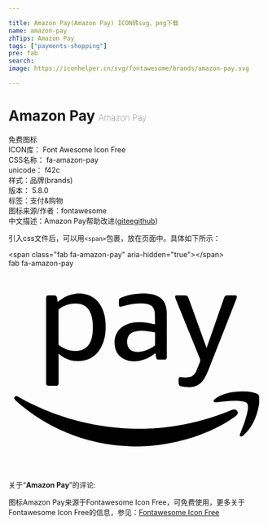 ```yaml
---

title: Amazon Pay(Amazon Pay) ICON转svg、png下载
name: amazon-pay
zhTips: Amazon Pay
tags: ["payments-shopping"]
pre: fab
search: 
image: https://iconhelper.cn/svg/fontawesome/brands/amazon-pay.svg

---
```


# Amazon Pay  <small style="font-size: 60%;font-weight: 100">Amazon Pay</small>


<div class="detail-page">
<p>
<span><span class="badge-success badge">免费图标</span> </span>
<br/>
<span>
ICON库：
<span class="badge-secondary badge">Font Awesome Icon Free</span> 
</span>
<br/>
<span>
CSS名称：
<span class="badge-secondary badge">fa-amazon-pay</span> 
</span>
<br/>
<span>
unicode：
<span class="badge-secondary badge">f42c</span> 
<copy-btn content='f42c' btn-title=""></copy-btn>
<copy-btn :content='String.fromCodePoint(parseInt("f42c", 16))' btn-title="复制U"></copy-btn>
</span><br/><span>样式：<span class="badge-light badge">品牌(brands)</span></span>
<br/>
<span>
版本：
<span class="badge-secondary badge">5.8.0</span> 
</span><br/><span>标签：<span class="badge-light badge"><router-link to="/tags/payments-shopping.html">支付&购物</router-link></span></span>
<br/>
<span>图标来源/作者：<span class="badge-light badge">fontawesome</span></span> 
<br/>
<span class="zh-detail">中文描述：<span class="badge-primary badge">Amazon Pay</span><span class="help-link"><span>帮助改进</span>(<a href="https://gitee.com/liuwave/icon-helper/edit/master/json/fontawesome/brands/amazon-pay.json" target="_blank" rel="noopener noreferrer">gitee</a><a href="https://github.com/liuwave/icon-helper/edit/master/json/fontawesome/brands/amazon-pay.json" target="_blank" rel="noopener noreferrer">github</a></span>)</span><br/>
</p>
</div>
<div class="alert alert-dark">
  <i class="fab fa-amazon-pay fa-xs"></i>
  <i class="fab fa-amazon-pay fa-sm"></i>
  <i class="fab fa-amazon-pay fa-lg"></i>
  <i class="fab fa-amazon-pay fa-2x"></i>
  <i class="fab fa-amazon-pay fa-3x"></i>
  <i class="fab fa-amazon-pay fa-5x"></i>
  <i class="fab fa-amazon-pay fa-7x"></i>
</div>
<div>
  <p>引入css文件后，可以用<code>&lt;span&gt;</code>包裹，放在页面中。具体如下所示：    
  </p>
  <div class="alert alert-primary" style="font-size: 14px">
    &lt;span class="fab fa-amazon-pay" aria-hidden="true"&gt;&lt;/span&gt;
    <copy-btn content='<span class="fab fa-amazon-pay" aria-hidden="true"></span>'></copy-btn>
  </div>
  <div class="alert alert-secondary">
    <i class="fab fa-amazon-pay"
    style="font-size: 24px"
    aria-hidden="true"></i> fab fa-amazon-pay
    <copy-btn content="fab fa-amazon-pay" btn-title="复制图标名称"></copy-btn>
  </div>
</div>
<div id="svg" class="svg-wrap">
<svg xmlns="http://www.w3.org/2000/svg" viewBox="0 0 640 512"><path d="M14 325.3c2.3-4.2 5.2-4.9 9.7-2.5 10.4 5.6 20.6 11.4 31.2 16.7a595.88 595.88 0 0 0 127.4 46.3 616.61 616.61 0 0 0 63.2 11.8 603.33 603.33 0 0 0 95 5.2c17.4-.4 34.8-1.8 52.1-3.8a603.66 603.66 0 0 0 163.3-42.8c2.9-1.2 5.9-2 9.1-1.2 6.7 1.8 9 9 4.1 13.9a70 70 0 0 1-9.6 7.4c-30.7 21.1-64.2 36.4-99.6 47.9a473.31 473.31 0 0 1-75.1 17.6 431 431 0 0 1-53.2 4.8 21.3 21.3 0 0 0-2.5.3H308a21.3 21.3 0 0 0-2.5-.3c-3.6-.2-7.2-.3-10.7-.4a426.3 426.3 0 0 1-50.4-5.3A448.4 448.4 0 0 1 164 420a443.33 443.33 0 0 1-145.6-87c-1.8-1.6-3-3.8-4.4-5.7zM172 65.1l-4.3.6a80.92 80.92 0 0 0-38 15.1c-2.4 1.7-4.6 3.5-7.1 5.4a4.29 4.29 0 0 1-.4-1.4c-.4-2.7-.8-5.5-1.3-8.2-.7-4.6-3-6.6-7.6-6.6h-11.5c-6.9 0-8.2 1.3-8.2 8.2v209.3c0 1 0 2 .1 3 .2 3 2 4.9 4.9 5 7 .1 14.1.1 21.1 0 2.9 0 4.7-2 5-5 .1-1 .1-2 .1-3v-72.4c1.1.9 1.7 1.4 2.2 1.9 17.9 14.9 38.5 19.8 61 15.4 20.4-4 34.6-16.5 43.8-34.9 7-13.9 9.9-28.7 10.3-44.1.5-17.1-1.2-33.9-8.1-49.8-8.5-19.6-22.6-32.5-43.9-36.9-3.2-.7-6.5-1-9.8-1.5-2.8-.1-5.5-.1-8.3-.1zM124.6 107a3.48 3.48 0 0 1 1.7-3.3c13.7-9.5 28.8-14.5 45.6-13.2 14.9 1.1 27.1 8.4 33.5 25.9 3.9 10.7 4.9 21.8 4.9 33 0 10.4-.8 20.6-4 30.6-6.8 21.3-22.4 29.4-42.6 28.5-14-.6-26.2-6-37.4-13.9a3.57 3.57 0 0 1-1.7-3.3c.1-14.1 0-28.1 0-42.2s.1-28 0-42.1zm205.7-41.9c-1 .1-2 .3-2.9.4a148 148 0 0 0-28.9 4.1c-6.1 1.6-12 3.8-17.9 5.8-3.6 1.2-5.4 3.8-5.3 7.7.1 3.3-.1 6.6 0 9.9.1 4.8 2.1 6.1 6.8 4.9 7.8-2 15.6-4.2 23.5-5.7 12.3-2.3 24.7-3.3 37.2-1.4 6.5 1 12.6 2.9 16.8 8.4 3.7 4.8 5.1 10.5 5.3 16.4.3 8.3.2 16.6.3 24.9a7.84 7.84 0 0 1-.2 1.4c-.5-.1-.9 0-1.3-.1a180.56 180.56 0 0 0-32-4.9c-11.3-.6-22.5.1-33.3 3.9-12.9 4.5-23.3 12.3-29.4 24.9-4.7 9.8-5.4 20.2-3.9 30.7 2 14 9 24.8 21.4 31.7 11.9 6.6 24.8 7.4 37.9 5.4 15.1-2.3 28.5-8.7 40.3-18.4a7.36 7.36 0 0 1 1.6-1.1c.6 3.8 1.1 7.4 1.8 11 .6 3.1 2.5 5.1 5.4 5.2 5.4.1 10.9.1 16.3 0a4.84 4.84 0 0 0 4.8-4.7 26.2 26.2 0 0 0 .1-2.8v-106a80 80 0 0 0-.9-12.9c-1.9-12.9-7.4-23.5-19-30.4-6.7-4-14.1-6-21.8-7.1-3.6-.5-7.2-.8-10.8-1.3-3.9.1-7.9.1-11.9.1zm35 127.7a3.33 3.33 0 0 1-1.5 3c-11.2 8.1-23.5 13.5-37.4 14.9-5.7.6-11.4.4-16.8-1.8a20.08 20.08 0 0 1-12.4-13.3 32.9 32.9 0 0 1-.1-19.4c2.5-8.3 8.4-13 16.4-15.6a61.33 61.33 0 0 1 24.8-2.2c8.4.7 16.6 2.3 25 3.4 1.6.2 2.1 1 2.1 2.6-.1 4.8 0 9.5 0 14.3s-.2 9.4-.1 14.1zm259.9 129.4c-1-5-4.8-6.9-9.1-8.3a88.42 88.42 0 0 0-21-3.9 147.32 147.32 0 0 0-39.2 1.9c-14.3 2.7-27.9 7.3-40 15.6a13.75 13.75 0 0 0-3.7 3.5 5.11 5.11 0 0 0-.5 4c.4 1.5 2.1 1.9 3.6 1.8a16.2 16.2 0 0 0 2.2-.1c7.8-.8 15.5-1.7 23.3-2.5 11.4-1.1 22.9-1.8 34.3-.9a71.64 71.64 0 0 1 14.4 2.7c5.1 1.4 7.4 5.2 7.6 10.4.4 8-1.4 15.7-3.5 23.3-4.1 15.4-10 30.3-15.8 45.1a17.6 17.6 0 0 0-1 3c-.5 2.9 1.2 4.8 4.1 4.1a10.56 10.56 0 0 0 4.8-2.5 145.91 145.91 0 0 0 12.7-13.4c12.8-16.4 20.3-35.3 24.7-55.6.8-3.6 1.4-7.3 2.1-10.9v-17.3zM493.1 199q-19.35-53.55-38.7-107.2c-2-5.7-4.2-11.3-6.3-16.9-1.1-2.9-3.2-4.8-6.4-4.8-7.6-.1-15.2-.2-22.9-.1-2.5 0-3.7 2-3.2 4.5a43.1 43.1 0 0 0 1.9 6.1q29.4 72.75 59.1 145.5c1.7 4.1 2.1 7.6.2 11.8-3.3 7.3-5.9 15-9.3 22.3-3 6.5-8 11.4-15.2 13.3a42.13 42.13 0 0 1-15.4 1.1c-2.5-.2-5-.8-7.5-1-3.4-.2-5.1 1.3-5.2 4.8q-.15 5 0 9.9c.1 5.5 2 8 7.4 8.9a108.18 108.18 0 0 0 16.9 2c17.1.4 30.7-6.5 39.5-21.4a131.63 131.63 0 0 0 9.2-18.4q35.55-89.7 70.6-179.6a26.62 26.62 0 0 0 1.6-5.5c.4-2.8-.9-4.4-3.7-4.4-6.6-.1-13.3 0-19.9 0a7.54 7.54 0 0 0-7.7 5.2c-.5 1.4-1.1 2.7-1.6 4.1l-34.8 100c-2.5 7.2-5.1 14.5-7.7 22.2-.4-1.1-.6-1.7-.9-2.4z"/></svg>
</div>
<detail full-name='fa-amazon-pay'></detail>
<div class="icon-detail__container">
<p>关于“<b>Amazon Pay</b>”的评论:</p>
</div>
<Vssue title="关于“Amazon Pay”的评论" />    
<div><p>图标Amazon Pay来源于Fontawesome Icon Free，可免费使用，更多关于  Fontawesome Icon Free的信息，参见：<a target="_blank" href="https://iconhelper.cn/fontawesome.html">Fontawesome Icon Free</a>
</p></div>
